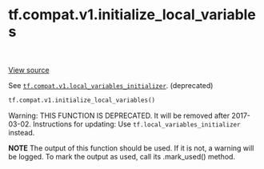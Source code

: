 <div itemscope itemtype="http://developers.google.com/ReferenceObject">
<meta itemprop="name" content="tf.compat.v1.initialize_local_variables" />
<meta itemprop="path" content="Stable" />
</div>

# tf.compat.v1.initialize_local_variables

<!-- Insert buttons -->

<table class="tfo-notebook-buttons tfo-api" align="left">
</table>

<a target="_blank" href="/code/stable/tensorflow/python/ops/variables.py">View source</a>



<!-- Start diff -->
See <a href="../../../tf/compat/v1/local_variables_initializer.md"><code>tf.compat.v1.local_variables_initializer</code></a>. (deprecated)

``` python
tf.compat.v1.initialize_local_variables()
```



<!-- Placeholder for "Used in" -->

Warning: THIS FUNCTION IS DEPRECATED. It will be removed after 2017-03-02.
Instructions for updating:
Use `tf.local_variables_initializer` instead.

  **NOTE** The output of this function should be used.  If it is not, a warning will be logged.  To mark the output as used, call its .mark_used() method.